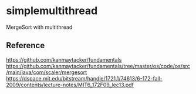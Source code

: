 # simplemultithread
MergeSort with multithread 

## Reference
https://github.com/kanmaytacker/fundamentals
https://github.com/kanmaytacker/fundamentals/tree/master/os/code/os/src/main/java/com/scaler/mergesort
https://dspace.mit.edu/bitstream/handle/1721.1/74613/6-172-fall-2009/contents/lecture-notes/MIT6_172F09_lec13.pdf
